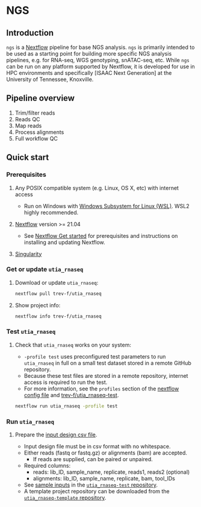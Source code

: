 # NGS

## Introduction

`ngs` is a [Nextflow](https://www.nextflow.io/) pipeline for base NGS analysis.
`ngs` is primarily intended to be used as a starting point for building more specific NGS analysis pipelines, e.g. for RNA-seq, WGS genotyping, snATAC-seq, etc.
While `ngs` can be run on any platform supported by Nextflow, it is developed for use in HPC environments and specifically [ISAAC Next Generation] at the University of Tennessee, Knoxville.

## Pipeline overview

1. Trim/filter reads
2. Reads QC
3. Map reads
4. Process alignments
5. Full workflow QC

## Quick start

### Prerequisites

1. Any POSIX compatible system (e.g. Linux, OS X, etc) with internet access

   - Run on Windows with [Windows Subsystem for Linux (WSL)](https://docs.microsoft.com/en-us/windows/wsl/). WSL2 highly recommended.

2. [Nextflow](https://www.nextflow.io/) version >= 21.04

   - See [Nextflow Get started](https://www.nextflow.io/docs/latest/getstarted.html#) for prerequisites and instructions on installing and updating Nextflow.

3. [Singularity](https://sylabs.io)


### Get or update `utia_rnaseq`

1. Download or update `utia_rnaseq`:

    ```bash
    nextflow pull trev-f/utia_rnaseq
    ```

2. Show project info:

    ```bash
    nextflow info trev-f/utia_rnaseq
    ```

### Test `utia_rnaseq`

1. Check that `utia_rnaseq` works on your system:

      - `-profile test` uses preconfigured test parameters to run `utia_rnaseq` in full on a small test dataset stored in a remote GitHub repository.
      - Because these test files are stored in a remote repository, internet access is required to run the test.
      - For more information, see the `profiles` section of the [nextflow config file](nextflow.config) and [trev-f/utia_rnaseq-test](https://github.com/trev-f/utia_rnaseq-test).

    ```bash
    nextflow run utia_rnaseq -profile test 
    ```

### Run `utia_rnaseq`

1. Prepare the [input design csv file](docs/input_output.md).

    - Input design file must be in csv format with no whitespace.
    - Either reads (fastq or fastq.gz) or alignments (bam) are accepted.
      - If reads are supplied, can be paired or unpaired.
    - Required columns:
      - reads: lib_ID, sample_name, replicate, reads1, reads2 (optional)
      - alignments: lib_ID, sample_name, replicate, bam, tool_IDs
    - See [sample inputs](https://github.com/trev-f/utia_rnaseq-test/tree/main/inputs) in the [`utia_rnaseq-test` repository](https://github.com/trev-f/utia_rnaseq-test).
    - A template project repository can be downloaded from the [`utia_rnaseq-template` repository](https://github.com/trev-f/utia_rnaseq-template).

